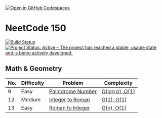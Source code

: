 [![Open in GitHub Codespaces](https://github.com/codespaces/badge.svg)](https://github.com/codespaces/new?hide_repo_select=true&ref=main&repo=675468927)

# NeetCode 150

[![Build Status](https://github.com/datttrian/leetcode/actions/workflows/checks.yml/badge.svg)](https://github.com/datttrian/leetcode/actions/workflows/checks.yml)
[![Project Status: Active – The project has reached a stable, usable state and is being actively developed.](https://www.repostatus.org/badges/latest/active.svg)](https://www.repostatus.org/#active)

## Math & Geometry

|No. |Difficulty|Problem                                                                                                                     |Complexity                                      |
|----|----------|----------------------------------------------------------------------------------------------------------------------------|------------------------------------------------|
| 9  |Easy      |[Palindrome Number](https://leetcode.com/problems/palindrome-number/)                                                    |[O(log n), O(1)](leetcode/palindrome-number/)   |
|12  |Medium    |[Integer to Roman](https://leetcode.com/problems/integer-to-roman/)                                                    |[O(1), O(1)](leetcode/integer-to-roman/)   |
|13  |Easy      |[Roman to Integer](https://leetcode.com/problems/roman-to-integer/)                                                    |[O(n), O(1)](leetcode/roman-to-integer/)   |
